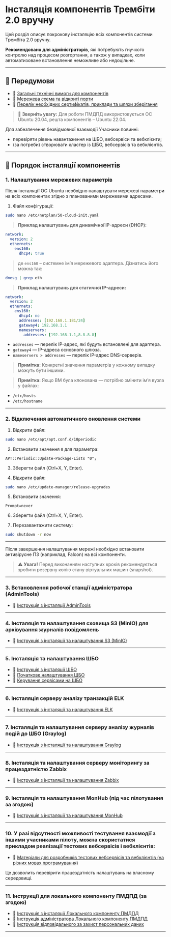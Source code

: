 # Інсталяція компонентів Трембіти 2.0 вручну

Цей розділ описує покрокову інсталяцію всіх компонентів системи Трембіта 2.0 вручну.

**Рекомендовано для адміністраторів**, які потребують гнучкого контролю над процесом розгортання, а також у випадках, коли автоматизоване встановлення неможливе або недоцільне.

---

## 🔹 Передумови

- 🔗 [Загальні технічні вимоги для компонентів](01-env-components.md)
- 🔗 [Мережева схема та відкриті порти](02-network-diagram.md)
- 🔗 [Перелік необхідних сертифікатів, приклади та шляхи зберігання](/01_VYMOGY.md/#certificates-vymogy)

> 📌 **Зверніть увагу:** Для роботи ПМДПД використовується ОС Ubuntu 20.04, решта компонентів – Ubuntu 22.04.


Для забезпечення безвідмовної взаємодії Учасники повинні:
- перевіряти рівень навантаження на ШБО, вебсервіси та вебклієнти;
- (за потреби) створювати кластер із ШБО, вебсервісів та вебклієнтів.
---

## 🔹 Порядок інсталяції компонентів

### 1. Налаштування мережевих параметрів


Після інсталяції ОС Ubuntu необхідно налаштувати мережеві параметри на всіх компонентах згідно з планованими мережевими адресами.

1. Файл конфігурації:

```bash
sudo nano /etc/netplan/50-cloud-init.yaml
```

> **Приклад налаштувань для динамічної IP-адреси (DHCP):**

```yaml
network:
  version: 2
  ethernets:
    ens160:
      dhcp4: true
```

> де `ens160` – системне ім’я мережевого адаптера. Дізнатись його можна так:

```bash
dmesg | grep eth
```

> **Приклад налаштувань для статичної IP-адреси:**

```yaml
network:
  version: 2
  ethernets:
    ens160:
      dhcp4: no
      addresses: [192.168.1.181/24]
      gateway4: 192.168.1.1
      nameservers:
        addresses: [192.168.1.1,8.8.8.8]
```

- `addresses` — перелік IP-адрес, які будуть встановлені для адаптера.
- `gateway4` — IP-адреса основного шлюза.
- `nameservers > addresses` — перелік IP-адрес DNS-серверів.

> **Примітка:** Конкретні значення параметрів у кожному випадку можуть бути іншими.

> **Примітка:** Якщо ВМ була клонована — потрібно змінити ім’я вузла у файлах:
- `/etc/hosts`
- `/etc/hostname`

---

### 2. Відключення автоматичного оновлення системи

1. Відкрити файл:

```bash
sudo nano /etc/apt/apt.conf.d/10periodic
```

2. Встановити значення `0` для параметра:

```plaintext
APT::Periodic::Update-Package-Lists "0";
```

3. Зберегти файл (Ctrl+X, Y, Enter).

4. Відкрити файл:

```bash
sudo nano /etc/update-manager/release-upgrades
```

5. Встановити значення:

```plaintext
Prompt=never
```

6. Зберегти файл (Ctrl+X, Y, Enter).

7. Перезавантажити систему:

```bash
sudo shutdown -r now
```

---

Після завершення налаштування мережі необхідно встановити антивірусне ПЗ (наприклад, Falcon) на всі компоненти.

> ⚠️ **Увага!** Перед виконанням наступних кроків рекомендується зробити резервну копію стану віртуальних машин (snapshot).

---

### 3. Встановлення робочої станції адміністратора (AdminTools)

   - 🔗 [Інструкція з інсталяції AdminTools](03-adminserver-install.md)

---

### 4. Інсталяція та налаштування сховища S3 (MinIO) для архівування журналів повідомлень

   - 🔗 [Інструкція з інсталяції та налаштування S3 (MinIO)](04-minio-install-and-settings.md)

---

### 5. Інсталяція та налаштування ШБО

   - 🔗 [Інструкція з інсталяції ШБО](05-uxp-ss-installation.md)
   - 🔗 [Початкове налаштування ШБО](06-uxp-ss-settings.md)
   - 🔗 [Керування сервісами на ШБО](06.1-uxp-service-settings.md)

---

### 6. Інсталяція серверу аналізу транзакцій ELK

   - 🔗 [Інструкція з інсталяції та налаштування ELK](07-elk-install-and-settings.md)

---

### 7. Інсталяція та налаштування серверу аналізу журналів подій до ШБО (Graylog)

   - 🔗 [Інструкція з інсталяції та налаштування Graylog](08-graylog-install-and-settings.md)
---

### 8. Інсталяція та налаштування серверу моніторингу за працездатністю Zabbix

   - 🔗 [Інструкція з інсталяції та налаштування Zabbix](09-zabbix-install-and-settings.md)
---

### 9. Інсталяція та налаштування MonHub (під час пілотування за згодою)

   - 🔗 [Інструкція з інсталяції та налаштування MonHub](10-mon-hub-install-and-settings.md)

---

### 10. У разі відсутності можливості тестування взаємодії з іншими учасниками пілоту, можна скористатися прикладом реалізації тестових вебсервісів і вебклієнтів:

   - 🔗 [Матеріали для розробників тестових вебсервісів та вебклієнтів (на різних мовах програмування)](https://github.com/Trembita-installation/dev-services-and-clients)

Це дозволить перевірити працездатність налаштувань на власному середовищі.

---

### 11. Інструкції для локального компоненту ПМДПД (за згодою)

   - 🔗 [Інструкція з інсталяції Локального компоненту ПМДПД](https://portal.trembita.gov.ua/media/website-media/LK_PMDPD.pdf)
   - 🔗 [Інструкція адміністратора Локального компоненту ПМДПД](https://portal.trembita.gov.ua/media/website-media/%D0%86%D0%BD%D1%81%D1%82%D1%80%D1%83%D0%BA%D1%86%D1%96%D1%8F_%D0%90%D0%B4%D0%BC%D1%96%D0%BD%D1%96%D1%81%D1%82%D1%80%D0%B0%D1%82%D0%BE%D1%80%D0%B0_%D0%9B%D0%BE%D0%BA%D0%B0%D0%BB%D1%8C%D0%BD%D0%BE%D0%B3%D0%BE_%D0%BA%D0%BE%D0%BC%D0%BF%D0%BE%D0%BD%D0%B5%D0%BD%D1%82%D1%83_%D0%9F%D0%9C%D0%94%D0%9F%D0%94.pdf)
   - 🔗 [Інструкція відповідального за захист персональних даних](https://portal.trembita.gov.ua/media/website-media/%D0%86%D0%BD%D1%81%D1%82%D1%80%D1%83%D0%BA%D1%86%D1%96%D1%8F_%D0%92%D1%96%D0%B4%D0%BF%D0%BE%D0%B2%D1%96%D0%B4%D0%B0%D0%BB%D1%8C%D0%BD%D0%BE%D0%B3%D0%BE_%D0%B7%D0%B0_%D0%B7%D0%B0%D1%85%D0%B8%D1%81%D1%82_%D0%BF%D0%B5%D1%80%D1%81%D0%BE%D0%BD%D0%B0%D0%BB%D1%8C%D0%BD%D0%B8%D1%85_%D0%B4%D0%B0%D0%BD%D0%B8%D1%85.pdf)

---
